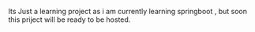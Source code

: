 Its Just a learning project as i am currently learning springboot , but soon this priject will be ready to be hosted.
